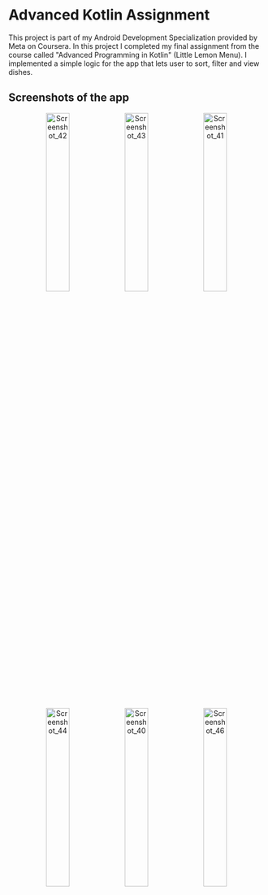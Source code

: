 # Advanced Kotlin Assignment
This project is part of my Android Development Specialization provided by Meta on Coursera. In this project I completed my final assignment from the course called "Advanced Programming in Kotlin" (Little Lemon Menu). I implemented a simple logic for the app that lets user to sort, filter and view dishes.
## Screenshots of the app
<div align="center">
<img width="30%" alt="Screenshot_42" src="https://user-images.githubusercontent.com/92806557/236695085-b1cb2be9-cbbd-49fb-a3bb-4657394d5899.png">
<img width="30%" alt="Screenshot_43" src="https://user-images.githubusercontent.com/92806557/236695088-39ee7f0f-798f-4a9a-ba54-d4ec9c058e73.png">
<img width="30%" alt="Screenshot_41" src="https://user-images.githubusercontent.com/92806557/236695089-9a5ca3dd-b051-4263-83d4-a8b5dc8c70e4.png">
</div>

<div align="center">
<img width="30%" alt="Screenshot_44" src="https://user-images.githubusercontent.com/92806557/236695101-703d00ca-0d7d-4d93-9f29-a04a74f6079c.png">
<img width="30%" alt="Screenshot_40" src="https://user-images.githubusercontent.com/92806557/236695218-deb48184-2d81-4fe6-83d3-02fcf8ad2805.png">
<img width="30%" alt="Screenshot_46" src="https://user-images.githubusercontent.com/92806557/236695160-0057278b-c92b-4b20-a184-a0791bebdbe0.png">
</div>
